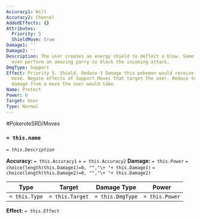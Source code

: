 ```yaml
---
Accuracy1: Will
Accuracy2: Channel
AddedEffects: {}
Attributes:
  Priority: 5
  ShieldMove: true
Damage1: ''
Damage2: ''
Description: The user creates an energy shield to deflect a blow. Some Pokemon may
  even perform an amazing parry to block the incoming attack.
DmgType: Support
Effect: Priority 5. Shield. Reduce 3 Damage this pokemon would receive from a damaging
  move. Negate effects of Support Moves that target the user. Reduce to zero the set
  damage from a move the user would take.
Name: Protect
Power: 0
Target: User
Type: Normal
---
```


#PokeroleSRD/Moves

### `= this.name` 
*`= this.Description`*

**Accuracy:** `= this.Accuracy1` + `= this.Accuracy2`
**Damage:** `= this.Power` `= choice(length(this.Damage1)=0, "","\+ "+ this.Damage1)` `= choice(length(this.Damage2)=0, "","\+ "+ this.Damage2)`

| Type          | Target          | Damage Type          | Power          |
| ------------- | --------------- | ---------------- | -------------- |
| `= this.Type` | `= this.Target` | `= this.DmgType` | `= this.Power` | 

**Effect:** `= this.Effect`